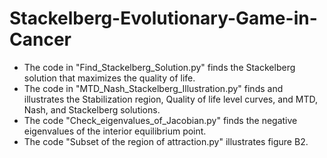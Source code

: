# Stackelberg-Evolutionary-Game-in-Cancer
- The code in "Find_Stackelberg_Solution.py" finds the Stackelberg solution that maximizes the quality of life.
- The code in "MTD_Nash_Stackelberg_Illustration.py" finds and illustrates the Stabilization region, Quality of life level curves, and MTD, Nash, and Stackelberg solutions.
- The code "Check_eigenvalues_of_Jacobian.py" finds the negative eigenvalues of the interior equilibrium point.
- The code "Subset of the region of attraction.py" illustrates figure B2.
